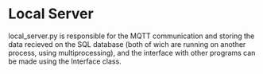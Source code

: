 # Local Server

local_server.py is responsible for the MQTT communication and storing the data recieved on the SQL database (both of wich are running on another process, using multiprocessing), and the interface with other programs can be made using the Interface class.
